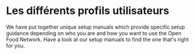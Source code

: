 # Les différents profils utilisateurs

We have put together unique setup manuals which provide specific setup guidance depending on who you are and how you want to use the Open Food Network. Have a look at our setup manuals to find the one that's right for you.

